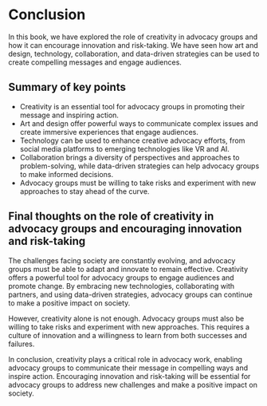 Conclusion
==========

In this book, we have explored the role of creativity in advocacy groups and how it can encourage innovation and risk-taking. We have seen how art and design, technology, collaboration, and data-driven strategies can be used to create compelling messages and engage audiences.

Summary of key points
---------------------

* Creativity is an essential tool for advocacy groups in promoting their message and inspiring action.
* Art and design offer powerful ways to communicate complex issues and create immersive experiences that engage audiences.
* Technology can be used to enhance creative advocacy efforts, from social media platforms to emerging technologies like VR and AI.
* Collaboration brings a diversity of perspectives and approaches to problem-solving, while data-driven strategies can help advocacy groups to make informed decisions.
* Advocacy groups must be willing to take risks and experiment with new approaches to stay ahead of the curve.

Final thoughts on the role of creativity in advocacy groups and encouraging innovation and risk-taking
------------------------------------------------------------------------------------------------------

The challenges facing society are constantly evolving, and advocacy groups must be able to adapt and innovate to remain effective. Creativity offers a powerful tool for advocacy groups to engage audiences and promote change. By embracing new technologies, collaborating with partners, and using data-driven strategies, advocacy groups can continue to make a positive impact on society.

However, creativity alone is not enough. Advocacy groups must also be willing to take risks and experiment with new approaches. This requires a culture of innovation and a willingness to learn from both successes and failures.

In conclusion, creativity plays a critical role in advocacy work, enabling advocacy groups to communicate their message in compelling ways and inspire action. Encouraging innovation and risk-taking will be essential for advocacy groups to address new challenges and make a positive impact on society.
